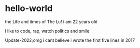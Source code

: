 # hello-world
the Life and times of The Lu!
i am 22 years old

i like to code, rap, watch politics and smile

Update-2022;omg i cant believe i wrote the first five lines in 2017
